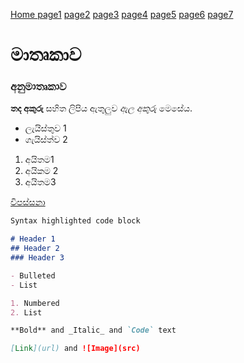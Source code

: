 [Home ](/index.md)
[page1](/page1.md)
[page2](/page2.md)
[page3](/page3.md)
[page4](/Page4.md)
[page5](/page5.md)
[page6](/page6.md)
[page7](/page7.md) 
# මාතෘකාව

### අනුමාතෘකාව


**තද අකුරු** සහිත ලිපිය ඇතුලුව _ඇල අකුරු_ මෙසේය.

- ලැයිස්තුව 1
- ගැයිස්ත්ව 2

1. අයිතම1
2. අයිකම 2
3. අයිතම3

[විපස්සනා](http://vipassanapage.wordpress.com)

```markdown
Syntax highlighted code block

# Header 1
## Header 2
### Header 3

- Bulleted
- List

1. Numbered
2. List

**Bold** and _Italic_ and `Code` text

[Link](url) and ![Image](src)
```

